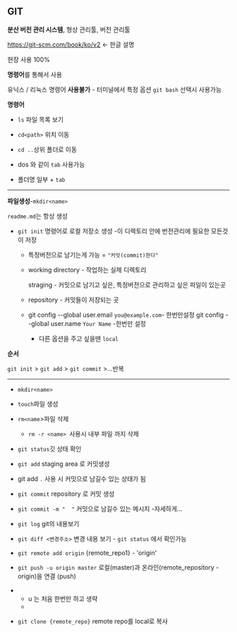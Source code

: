 ## GIT

**분산 버전 관리 시스템**, 형상 관리툴, 버전 관리툴

https://git-scm.com/book/ko/v2 <- 한글 설명 

현장 사용 100% 





**명령어**를 통해서 사용

유닉스 / 리눅스  명령어 **사용불가** - 터미널에서 특정 옵션 `git bash` 선택시 사용가능

**명령어** 

+ `ls` 파일 목록 보기

+ `cd<path>` 위치 이동

+ `cd ..`상위 폴더로 이동

+ dos 와 같이 `tab` 사용가능

* 폴더명 일부 + `tab`

---------------------------------------------------------------

**파일생성**-`mkdir<name>`

`readme.md`는 항상 생성

+ `git init` 명령어로 로컬 저장소 생성 -이 디렉토리 안에 번전관리에 필요한 모든것이 저장 

  + 특정버전으로 남기는게 가능 = `"커밋(commit)한다"` 

  + working directory - 작업하는 실제 디렉토리

    straging - 커밋으로 남기고 싶은, 특정버전으로 관리하고 싶은 파일이 있는곳

  + repository - 커밋들이 저장되는 곳

  + git config --global user.email `you@example.com`- 한번만설정
    git config --global user.name `Your Name`  -한번만 설정

    + 다른 옵션을 주고 싶을땐 `local`



**순서**

`git init`  >  `git add` > `git commit` >...반복

------------------------------------------------------------------------------

+ `mkdir<name>`

+ `touch`파일 생성

+ `rm<name`>파일 삭제

  +   `rm -r <name> `사용시 내부 파일 까지 삭제

+ `git status`깃 상태 확인

+ `git add` staging area 로 커밋생성

+ git add `.` 사용 시 커밋으로 남길수 있는 상태가 됨

+ `git commit` repository 로 커밋 생성

+ `git commit -m "  "` 커밋으로 남길수 있는 메시지 -자세하게...

+ `git log` git의 내용보기

+ `git diff <변경주소>`   변경 내용 보기 - `git status` 에서 확인가능



+ `git remote add origin` {remote_repo1} -  'origin' 

+ `git push -u origin master`  로컬(master)과 온라인(remote_repository -origin)을 연결 (push)

- - u 는 처음 한번만 하고 생략 
  - 

+ `git clone {remote_repo}` remote repo를 local로 복사